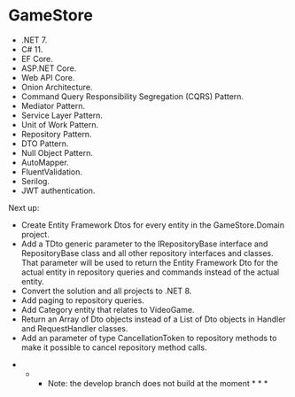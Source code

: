 # GameStore

- .NET 7.
- C# 11.
- EF Core.
- ASP.NET Core.
- Web API Core.
- Onion Architecture.
- Command Query Responsibility Segregation (CQRS) Pattern.
- Mediator Pattern.
- Service Layer Pattern.
- Unit of Work Pattern.
- Repository Pattern.
- DTO Pattern.
- Null Object Pattern.
- AutoMapper.
- FluentValidation.
- Serilog.
- JWT authentication.


Next up:
- Create Entity Framework Dtos for every entity in the GameStore.Domain project.
- Add a TDto generic parameter to the IRepositoryBase interface and RepositoryBase class and all other repository interfaces and classes. That parameter will be used to return the Entity Framework Dto for the actual entity in repository queries and commands instead of the actual entity.
- Convert the solution and all projects to .NET 8.
- Add paging to repository queries.
- Add Category entity that relates to VideoGame.
- Return an Array of Dto objects instead of a List of Dto objects in Handler and RequestHandler classes.
- Add an parameter of type CancellationToken to repository methods to make it possible to cancel repository method calls.

* * * Note: the develop branch does not build at the moment * * *
